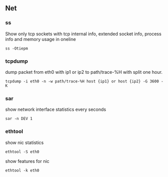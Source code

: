 ## Net
### ss
Show only tcp sockets with tcp internal info, extended socket info, process info and memory usage in oneline
```
ss -Otiepm
```
### tcpdump
dump packet from eth0 with ip1 or ip2 to path/trace-%H with split one hour.
```
tcpdump -i eth0 -n -w path/trace-%H host {ip1} or host {ip2} -G 3600 -K
```
### sar
show network interface statistics every seconds
```
sar -n DEV 1
```
### ethtool
show nic statistics
```
ethtool -S eth0
```
show features for nic
```
ethtool -k eth0
```
